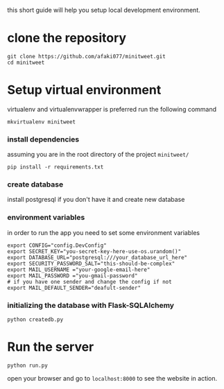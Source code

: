 this short guide will help you setup local development environment.

# clone the repository
```
git clone https://github.com/afaki077/minitweet.git
cd minitweet
```

# Setup virtual environment
virtualenv and virtualenvwrapper is preferred
run the following command

```
mkvirtualenv minitweet
```

### install dependencies
assuming you are in the root directory of the project `minitweet/`

```
pip install -r requirements.txt
```

### create database
install postgresql if you don't have it and create new database

### environment variables
in order to run the app you need to set some environment variables

```
export CONFIG="config.DevConfig"
export SECRET_KEY="you-secret-key-here-use-os.urandom()"
export DATABASE_URL="postgresql:///your_database_url_here"
export SECURITY_PASSWORD_SALT="this-should-be-complex"
export MAIL_USERNAME ="your-google-email-here"
export MAIL_PASSWORD ="you-gmail-password"
# if you have one sender and change the config if not
export MAIL_DEFAULT_SENDER="deafult-sender"
```

### initializing the database with Flask-SQLAlchemy

```
python createdb.py
```

# Run the server
```
python run.py
```

open your browser and go to `localhost:8000` to see the website in action.
